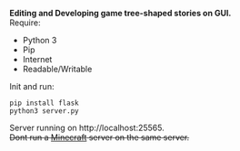 **Editing and Developing game tree-shaped stories on GUI.**  
Require:
- Python 3
- Pip
- Internet
- Readable/Writable

Init and run:
```batch
pip install flask
python3 server.py
```
Server running on http://localhost:25565.  
~~Dont run a [Minecraft](https://minecraft.net) server on the same server.~~